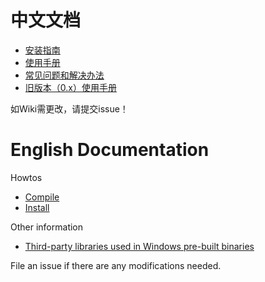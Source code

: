 # 中文文档

- [安装指南](../%E5%AE%89%E8%A3%85%E6%8C%87%E5%8D%97)
- [使用手册](../%E4%BD%BF%E7%94%A8%E6%89%8B%E5%86%8C)
- [常见问题和解决办法](../%E5%B8%B8%E8%A7%81%E9%97%AE%E9%A2%98%E5%92%8C%E8%A7%A3%E5%86%B3%E5%8A%9E%E6%B3%95)
- [旧版本（0.x）使用手册](../%E4%BD%BF%E7%94%A8%E6%89%8B%E5%86%8C%EF%BC%880.x%E6%97%A7%E7%89%88%EF%BC%89)

如Wiki需更改，请提交issue！

# English Documentation

Howtos
- [Compile](../Compiling)
- [Install](../Installation)

Other information
- [Third-party libraries used in Windows pre-built binaries](../Third-Party-Libraries)

File an issue if there are any modifications needed.